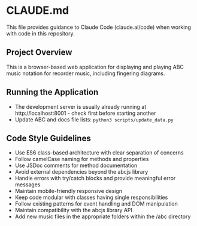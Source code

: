 # CLAUDE.md

This file provides guidance to Claude Code (claude.ai/code) when working with code in this repository.

## Project Overview
This is a browser-based web application for displaying and playing ABC music notation for recorder music, including fingering diagrams.

## Running the Application
- The development server is usually already running at http://localhost:8001 - check first before starting another
- Update ABC and docs file lists: `python3 scripts/update_data.py`

## Code Style Guidelines
- Use ES6 class-based architecture with clear separation of concerns
- Follow camelCase naming for methods and properties
- Use JSDoc comments for method documentation
- Avoid external dependencies beyond the abcjs library
- Handle errors with try/catch blocks and provide meaningful error messages
- Maintain mobile-friendly responsive design
- Keep code modular with classes having single responsibilities
- Follow existing patterns for event handling and DOM manipulation
- Maintain compatibility with the abcjs library API
- Add new music files in the appropriate folders within the /abc directory